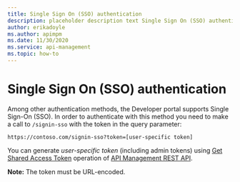 ```yaml
---
title: Single Sign On (SSO) authentication
description: placeholder description text Single Sign On (SSO) authentication
author: erikadoyle
ms.author: apimpm
ms.date: 11/30/2020
ms.service: api-management
ms.topic: how-to
---
```


# Single Sign On (SSO) authentication

Among other authentication methods, the Developer portal supports Single Sign-On (SSO). In order to authenticate with this method you need to make a call to `/signin-sso` with the token in the query parameter:
```
https://contoso.com/signin-sso?token=[user-specific token]
```
You can generate *user-specific token* (including admin tokens) using [Get Shared Access Token](/rest/api/apimanagement/2019-12-01/user/getsharedaccesstoken) operation of [API Management REST API](/rest/api/apimanagement/apimanagementrest/api-management-rest).

**Note:** The token must be URL-encoded.
